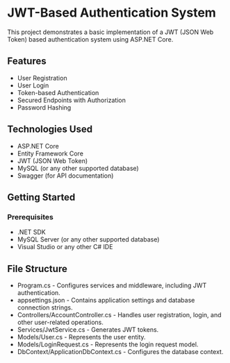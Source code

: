 # JWT-Based Authentication System

This project demonstrates a basic implementation of a JWT (JSON Web Token) based authentication system using ASP.NET Core.

## Features

- User Registration
- User Login
- Token-based Authentication
- Secured Endpoints with Authorization
- Password Hashing

## Technologies Used

- ASP.NET Core
- Entity Framework Core
- JWT (JSON Web Token)
- MySQL (or any other supported database)
- Swagger (for API documentation)

## Getting Started

### Prerequisites

- .NET SDK
- MySQL Server (or any other supported database)
- Visual Studio or any other C# IDE


## File Structure
- Program.cs - Configures services and middleware, including JWT authentication.
- appsettings.json - Contains application settings and database connection strings.
- Controllers/AccountController.cs - Handles user registration, login, and other user-related operations.
- Services/JwtService.cs - Generates JWT tokens.
- Models/User.cs - Represents the user entity.
- Models/LoginRequest.cs - Represents the login request model.
- DbContext/ApplicationDbContext.cs - Configures the database context.
